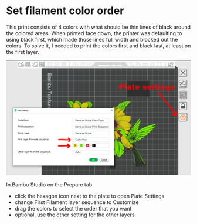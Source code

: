 # Set filament color order

This print consists of 4 colors with what should be thin lines of black
around the colored areas. When printed face down, the printer was
defaulting to using black first, which made those lines full width and
blocked out the colors. To solve it, I needed to print the colors first
and black last, at least on the first layer.

![Color Order Settings](../images/color_order.png)

In Bambu Studio on the Prepare tab
- click the hexagon icon next to the plate to open Plate Settings
- change First Filament layer sequence to Customize
- drag the colors to select the order that you want
- optional, use the other setting for the other layers.
